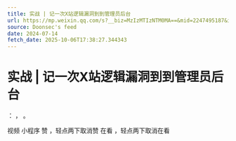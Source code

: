 ```yaml
---
title: 实战 | 记一次X站逻辑漏洞到到管理员后台
url: https://mp.weixin.qq.com/s?__biz=MzIzMTIzNTM0MA==&mid=2247495187&idx=1&sn=865545f98b505cc9bc3ebc55f590cb5c
source: Doonsec's feed
date: 2024-07-14
fetch_date: 2025-10-06T17:38:27.344343
---
```


# 实战 | 记一次X站逻辑漏洞到到管理员后台

：
，
。

视频
小程序
赞
，轻点两下取消赞
在看
，轻点两下取消在看